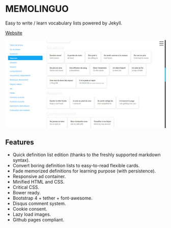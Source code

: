 # MEMOLINGUO

Easy to write / learn vocabulary lists powered by Jekyll.

[Website](https://chrisbo246.github.io/memolinguo/)

![MEMOLINGUO](screenshot.jpg)

## Features

- Quick definition list edition (thanks to the freshly supported markdown syntax).
- Convert boring definition lists to easy-to-read flexible cards.
- Fade memorized definitions for learning purpose (with persistence).
- Responsive ad container.
- Minified HTML and CSS.
- Critical CSS.
- Bower ready.
- Bootstrap 4 + tether + font-awesome.
- Disqus comment system.
- Cookie consent.
- Lazy load images.
- Github pages compliant.
